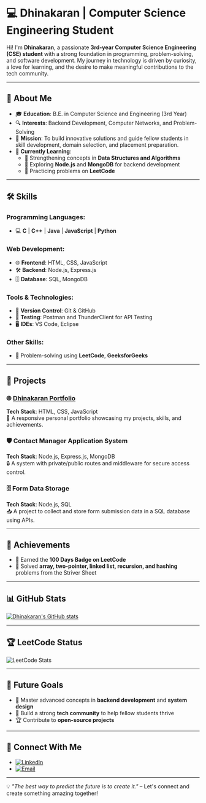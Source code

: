 # 💻 Dhinakaran | Computer Science Engineering Student

Hi! I'm **Dhinakaran**, a passionate **3rd-year Computer Science Engineering (CSE) student** with a strong foundation in programming, problem-solving, and software development. My journey in technology is driven by curiosity, a love for learning, and the desire to make meaningful contributions to the tech community.

---

## 🌟 About Me
- 🎓 **Education**: B.E. in Computer Science and Engineering (3rd Year)  
- 🔍 **Interests**: Backend Development, Computer Networks, and Problem-Solving  
- 🚀 **Mission**: To build innovative solutions and guide fellow students in skill development, domain selection, and placement preparation.  
- 🌱 **Currently Learning**:  
  - 📘 Strengthening concepts in **Data Structures and Algorithms**  
  - 🔧 Exploring **Node.js** and **MongoDB** for backend development  
  - 🎯 Practicing problems on **LeetCode**

---

## 🛠️ Skills

### Programming Languages:
- 💻 **C** | **C++** | **Java** | **JavaScript** | **Python**

### Web Development:
- 🌐 **Frontend**: HTML, CSS, JavaScript  
- 🛠️ **Backend**: Node.js, Express.js  
- 🗄️ **Database**: SQL, MongoDB  

### Tools & Technologies:
- 🔄 **Version Control**: Git & GitHub  
- 🧪 **Testing**: Postman and ThunderClient for API Testing  
- 🖥️ **IDEs**: VS Code, Eclipse 

### Other Skills:
- 🧩 Problem-solving using **LeetCode**, **GeeksforGeeks**

---

## 📂 Projects

### 🌐 [Dhinakaran Portfolio](#)
**Tech Stack**: HTML, CSS, JavaScript  
🎨 A responsive personal portfolio showcasing my projects, skills, and achievements.

### 🛡️ Contact Manager Application System
**Tech Stack**: Node.js, Express.js, MongoDB  
🔒 A system with private/public routes and middleware for secure access control.

### 🗄️ Form Data Storage
**Tech Stack**: Node.js, SQL  
📥 A project to collect and store form submission data in a SQL database using APIs.

---

## 🎯 Achievements
- 🏅 Earned the **100 Days Badge on LeetCode**  
- 🚀 Solved **array, two-pointer, linked list, recursion, and hashing** problems from the Striver Sheet  

---

## 📊 GitHub Stats

[![Dhinakaran's GitHub stats](https://github-readme-stats.vercel.app/api?username=dhinakaranst)](https://github.com/dhinakaranst/github-readme-stats)


---

## 🏆 LeetCode Status

![LeetCode Stats](https://leetcard.jacoblin.cool/DHINAKARAN_Thillainathan?theme=light&font=Karma&ext=heatmap)

---

## 🌱 Future Goals
- 📖 Master advanced concepts in **backend development** and **system design**  
- 🤝 Build a strong **tech community** to help fellow students thrive  
- 🏆 Contribute to **open-source projects**

---

## 🤝 Connect With Me
- [![LinkedIn](https://img.shields.io/badge/LinkedIn-Dhinakaran-blue?logo=linkedin&logoColor=white)](https://www.linkedin.com/in/dhinakaran-t-493308259)  
- [![Email](https://img.shields.io/badge/Email-dhinakarant104@gmail.com-red?logo=gmail&logoColor=white)](mailto:dhinakarant104@gmail.com)  

---

💡 *"The best way to predict the future is to create it."* – Let's connect and create something amazing together!
